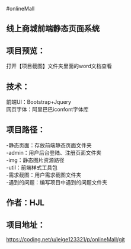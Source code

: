 #onlineMall

线上商城前端静态页面系统
---------



项目预览：
---------
打开【项目截图】文件夹里面的word文档查看


技术：
--------
前端UI：Bootstrap+Jquery<br>
网页字体：阿里巴巴iconfont字体库<br>


项目路径：
--------
-静态页面：存放前端静态页面文件夹<br>
	-admin：用户后台登陆、注册页面文件夹<br>
	-img：静态图片资源路径<br>
	-util：前端样式工具包<br>
-需求截图：用户需求截图文件夹<br>
-遇到的问题：编写项目中遇到的问题文件夹<br>


作者：HJL
--------

项目地址：
--------
https://coding.net/u/leige123321/p/onlineMall/git